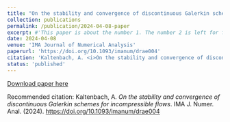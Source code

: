 ```yaml
---
title: "On the stability and convergence of discontinuous Galerkin schemes for incompressible flows"
collection: publications
permalink: /publication/2024-04-08-paper
excerpt: #'This paper is about the number 1. The number 2 is left for future work.'
date: 2024-04-08
venue: 'IMA Journal of Numerical Analysis'
paperurl: 'https://doi.org/10.1093/imanum/drae004'
citation: 'Kaltenbach, A. <i>On the stability and convergence of discontinuous Galerkin schemes for incompressible flows</i>. IMA J. Numer. Anal. (2024). https://doi.org/10.1093/imanum/drae004'
status: 'published'
---
```


[Download paper here](https://doi.org/10.1515/jnma-2022-0106) 

Recommended citation: Kaltenbach, A. <i>On the stability and convergence of discontinuous Galerkin schemes for incompressible flows</i>. IMA J. Numer. Anal. (2024). https://doi.org/10.1093/imanum/drae004
